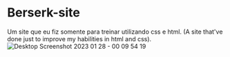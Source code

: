 # Berserk-site
Um site que eu fiz somente para treinar utilizando css e html.
(A site that've done just to improve my habilities in html and css).![Desktop Screenshot 2023 01 28 - 00 09 54 19](https://user-images.githubusercontent.com/113365850/215239123-ed2b9e60-78ff-436c-a629-3c3e26f99626.png)
